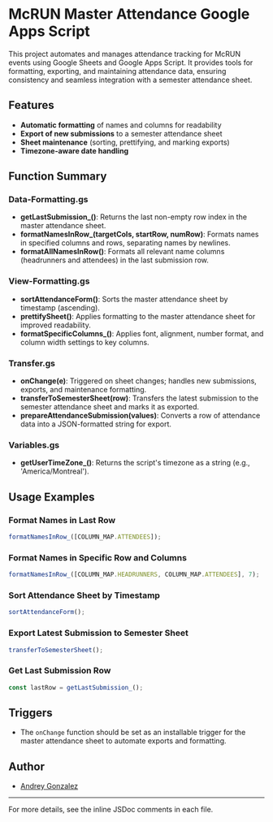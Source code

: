 # McRUN Master Attendance Google Apps Script

This project automates and manages attendance tracking for McRUN events using Google Sheets and Google Apps Script. It provides tools for formatting, exporting, and maintaining attendance data, ensuring consistency and seamless integration with a semester attendance sheet.

## Features
- **Automatic formatting** of names and columns for readability
- **Export of new submissions** to a semester attendance sheet
- **Sheet maintenance** (sorting, prettifying, and marking exports)
- **Timezone-aware date handling**

## Function Summary

### Data-Formatting.gs
- **getLastSubmission_()**: Returns the last non-empty row index in the master attendance sheet.
- **formatNamesInRow_(targetCols, startRow, numRow)**: Formats names in specified columns and rows, separating names by newlines.
- **formatAllNamesInRow()**: Formats all relevant name columns (headrunners and attendees) in the last submission row.

### View-Formatting.gs
- **sortAttendanceForm()**: Sorts the master attendance sheet by timestamp (ascending).
- **prettifySheet()**: Applies formatting to the master attendance sheet for improved readability.
- **formatSpecificColumns_()**: Applies font, alignment, number format, and column width settings to key columns.

### Transfer.gs
- **onChange(e)**: Triggered on sheet changes; handles new submissions, exports, and maintenance formatting.
- **transferToSemesterSheet(row)**: Transfers the latest submission to the semester attendance sheet and marks it as exported.
- **prepareAttendanceSubmission(values)**: Converts a row of attendance data into a JSON-formatted string for export.

### Variables.gs
- **getUserTimeZone_()**: Returns the script's timezone as a string (e.g., 'America/Montreal').

## Usage Examples

### Format Names in Last Row
```javascript
formatNamesInRow_([COLUMN_MAP.ATTENDEES]);
```

### Format Names in Specific Row and Columns
```javascript
formatNamesInRow_([COLUMN_MAP.HEADRUNNERS, COLUMN_MAP.ATTENDEES], 7);
```

### Sort Attendance Sheet by Timestamp
```javascript
sortAttendanceForm();
```

### Export Latest Submission to Semester Sheet
```javascript
transferToSemesterSheet();
```

### Get Last Submission Row
```javascript
const lastRow = getLastSubmission_();
```

## Triggers
- The `onChange` function should be set as an installable trigger for the master attendance sheet to automate exports and formatting.

## Author
- [Andrey Gonzalez](<andrey.gonzalez@mail.mcgill.ca>)

---
For more details, see the inline JSDoc comments in each file.